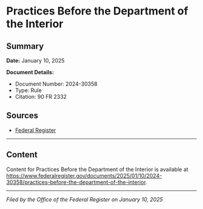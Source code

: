 # Practices Before the Department of the Interior

## Summary

**Date:** January 10, 2025

**Document Details:**
- Document Number: 2024-30358
- Type: Rule
- Citation: 90 FR 2332

## Sources
- [Federal Register](https://www.federalregister.gov/documents/2025/01/10/2024-30358/practices-before-the-department-of-the-interior)

---

## Content

Content for Practices Before the Department of the Interior is available at https://www.federalregister.gov/documents/2025/01/10/2024-30358/practices-before-the-department-of-the-interior.

---

*Filed by the Office of the Federal Register on January 10, 2025*

